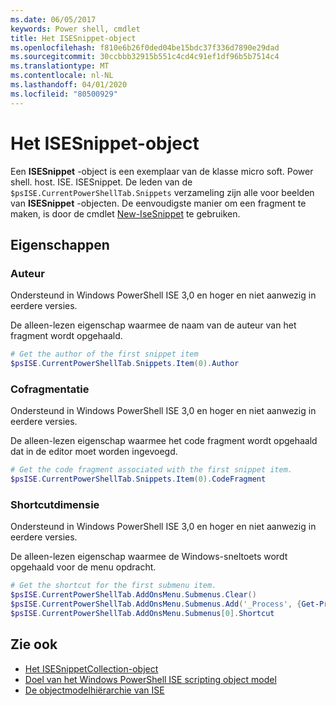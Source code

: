 ```yaml
---
ms.date: 06/05/2017
keywords: Power shell, cmdlet
title: Het ISESnippet-object
ms.openlocfilehash: f810e6b26f0ded04be15bdc37f336d7890e29dad
ms.sourcegitcommit: 30ccbbb32915b551c4cd4c91ef1df96b5b7514c4
ms.translationtype: MT
ms.contentlocale: nl-NL
ms.lasthandoff: 04/01/2020
ms.locfileid: "80500929"
---
```

# <a name="the-isesnippetobject"></a>Het ISESnippet-object

Een **ISESnippet** -object is een exemplaar van de klasse micro soft. Power shell. host. ISE. ISESnippet. De leden van de `$psISE.CurrentPowerShellTab.Snippets` verzameling zijn alle voor beelden van **ISESnippet** -objecten. De eenvoudigste manier om een fragment te maken, is door de cmdlet [New-IseSnippet](/powershell/module/ISE/New-IseSnippet) te gebruiken.

## <a name="properties"></a>Eigenschappen

### <a name="author"></a>Auteur

Ondersteund in Windows PowerShell ISE 3,0 en hoger en niet aanwezig in eerdere versies.

De alleen-lezen eigenschap waarmee de naam van de auteur van het fragment wordt opgehaald.

```powershell
# Get the author of the first snippet item
$psISE.CurrentPowerShellTab.Snippets.Item(0).Author
```

### <a name="codefragment"></a>Cofragmentatie

Ondersteund in Windows PowerShell ISE 3,0 en hoger en niet aanwezig in eerdere versies.

De alleen-lezen eigenschap waarmee het code fragment wordt opgehaald dat in de editor moet worden ingevoegd.

```powershell
# Get the code fragment associated with the first snippet item.
$psISE.CurrentPowerShellTab.Snippets.Item(0).CodeFragment
```

### <a name="shortcut"></a>Shortcutdimensie

Ondersteund in Windows PowerShell ISE 3,0 en hoger en niet aanwezig in eerdere versies.

De alleen-lezen eigenschap waarmee de Windows-sneltoets wordt opgehaald voor de menu opdracht.

```powershell
# Get the shortcut for the first submenu item.
$psISE.CurrentPowerShellTab.AddOnsMenu.Submenus.Clear()
$psISE.CurrentPowerShellTab.AddOnsMenu.Submenus.Add('_Process', {Get-Process}, 'Alt+P')
$psISE.CurrentPowerShellTab.AddOnsMenu.Submenus[0].Shortcut
```

## <a name="see-also"></a>Zie ook

- [Het ISESnippetCollection-object](The-ISESnippetCollection-Object.md)
- [Doel van het Windows PowerShell ISE scripting object model](purpose-of-the-windows-powershell-ise-scripting-object-model.md)
- [De objectmodelhiërarchie van ISE](The-ISE-Object-Model-Hierarchy.md)
